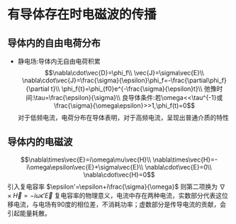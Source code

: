 # 有导体存在时电磁波的传播
## 导体内的自由电荷分布
* 静电场:导体内无自由电荷积累
$$\nabla\cdot\vec{D}=\phi_f\\
\vec{J}=\sigma\vec{E}\\
\nabla\cdot\vec{J}=\frac{\sigma}{\epsilon}\phi_f=-\frac{\partial\phi_f}{\partial t}\\
\phi_f{t}=\phi_{f0}e^{-\frac{\sigma}{\epsilon}t}\\
弛豫时间:\tau=\frac{\epsilon}{\sigma}\\
良导体条件:若\omega<<\tau^{-1}或\frac{\sigma}{\omega\epsilon}>>1,\phi_f(t)=0$$
对于低频电流，电荷分布在导体表明，对于高频电流，呈现出普通介质的特性
## 导体内的电磁波
$$\nabla\times\vec{E}=i\omega\mu\vec{H}\\
\nabla\times\vec{H}=-i\omega\epsilon\vec{E}+\sigma\vec{E}\\
\nabla\cdot\vec{E}=0\\
\nabla\cdot\vec{H}=0$$
引入复电容率 $\epsilon'=\epsilon+i\frac{\sigma}{\omega}$
则第二项换为 $\nabla\times\vec{H}=-i\omega\epsilon'\vec{E}$
复电容率的物理意义，电流中存在两种电流，实数部分代表这位移电流，与电场有90度的相位差，不消耗功率；虚数部分是传导电流的贡献，会引起能量耗散。
